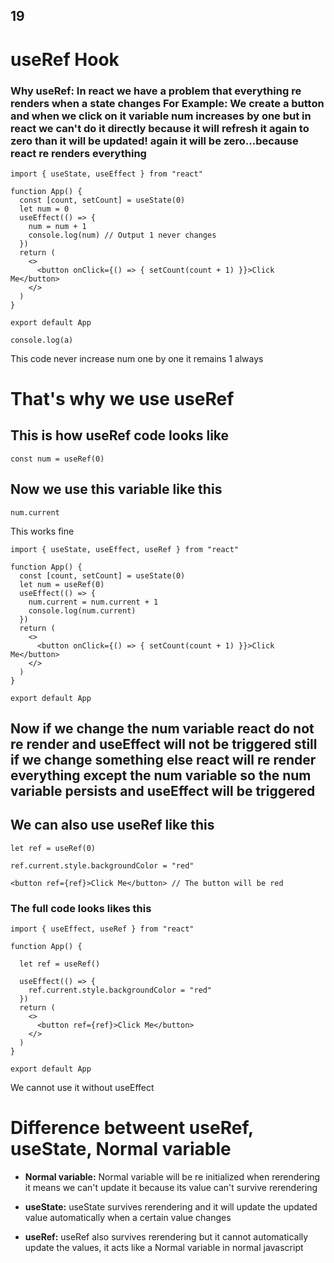 
## 19
# useRef Hook

### Why useRef: In react we have a problem that everything re renders when a state changes For Example: We create a button and when we click on it variable num increases by one but in react we can't do it directly because it will refresh it again to zero than it will be updated! again it will be zero...because react re renders everything

```
import { useState, useEffect } from "react"

function App() {
  const [count, setCount] = useState(0)
  let num = 0
  useEffect(() => {
    num = num + 1
    console.log(num) // Output 1 never changes
  })
  return (
    <>
      <button onClick={() => { setCount(count + 1) }}>Click Me</button>
    </>
  )
}

export default App

console.log(a)
```
This code never increase num one by one it remains 1 always


# That's why we use useRef
## This is how useRef code looks like
```
const num = useRef(0)
```
## Now we use this variable like this
```
num.current
```
This works fine
```
import { useState, useEffect, useRef } from "react"

function App() {
  const [count, setCount] = useState(0)
  let num = useRef(0)
  useEffect(() => {
    num.current = num.current + 1
    console.log(num.current)
  })
  return (
    <>
      <button onClick={() => { setCount(count + 1) }}>Click Me</button>
    </>
  )
}

export default App
```
## Now if we change the num variable react do not re render and useEffect will not be triggered still if we change something else react will re render everything except the num variable so the num variable persists and useEffect will be triggered

## We can also use useRef like this
```
let ref = useRef(0)

ref.current.style.backgroundColor = "red"

<button ref={ref}>Click Me</button> // The button will be red
```
### The full code looks likes this
```
import { useEffect, useRef } from "react"

function App() {

  let ref = useRef()
  
  useEffect(() => {
    ref.current.style.backgroundColor = "red"
  })
  return (
    <>
      <button ref={ref}>Click Me</button>
    </>
  )
}

export default App
```
We cannot use it without useEffect

# Difference betweent useRef, useState, Normal variable

- <b>Normal variable:</b> Normal variable will be re initialized when rerendering it means we can't update it because its value can't survive rerendering

- <b>useState:</b> useState survives rerendering and it will update the updated value automatically when a certain value changes

- <b>useRef:</b> useRef also survives rerendering but it cannot automatically update the values, it acts like a Normal variable in normal javascript

